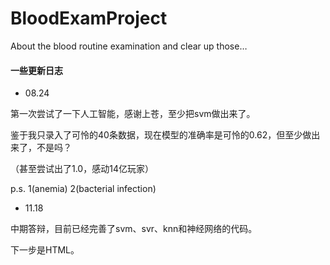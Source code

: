 # BloodExamProject
About the blood routine examination and clear up those…

#### 一些更新日志
- 08.24 

第一次尝试了一下人工智能，感谢上苍，至少把svm做出来了。

鉴于我只录入了可怜的40条数据，现在模型的准确率是可怜的0.62，但至少做出来了，不是吗？

（甚至尝试出了1.0，感动14亿玩家）

p.s. 1(anemia) 2(bacterial infection)

- 11.18

中期答辩，目前已经完善了svm、svr、knn和神经网络的代码。

下一步是HTML。
